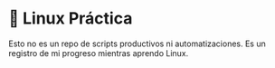 # 🐧 Linux Práctica  

Esto no es un repo de scripts productivos ni automatizaciones. Es un registro de mi progreso mientras aprendo Linux.
